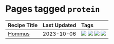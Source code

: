 # Pages tagged `protein`

|Recipe Title|Last Updated|Tags
|:---|:---|:---|
|[Hommus](../recipes/hommus.md)|2023-10-06|[![](https://img.shields.io/badge/tag-healthy-d5a11)](../tags/healthy.md) [![](https://img.shields.io/badge/tag-messy-28ab17)](../tags/messy.md) [![](https://img.shields.io/badge/tag-protein-6d71)](../tags/protein.md) [![](https://img.shields.io/badge/tag-tricky-32613c)](../tags/tricky.md)|